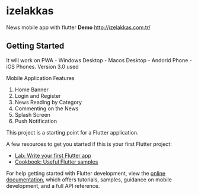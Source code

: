 # izelakkas

News mobile app with flutter
**Demo** http://izelakkas.com.tr/
## Getting Started

It will work on PWA - Windows Desktop - Macos Desktop - Andorid Phone - iOS Phones.
Version 3.0 used

Mobile Application Features
1. Home Banner 
2. Login and Register 
3. News Reading by Category
4. Commenting on the News
5. Splash Screen
6. Push Notification


This project is a starting point for a Flutter application.

A few resources to get you started if this is your first Flutter project:

- [Lab: Write your first Flutter app](https://docs.flutter.dev/get-started/codelab)
- [Cookbook: Useful Flutter samples](https://docs.flutter.dev/cookbook)

For help getting started with Flutter development, view the
[online documentation](https://docs.flutter.dev/), which offers tutorials,
samples, guidance on mobile development, and a full API reference.
